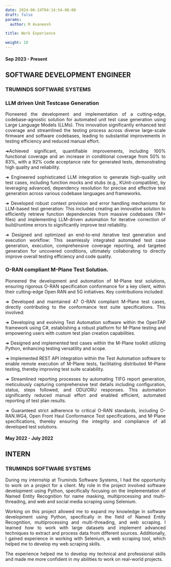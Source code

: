 ```yaml
---
date: 2024-06-24T04:14:54-08:00
draft: false
params:
  author: R Avaneesh

title: Work Experience

weight: 10
---
```


<div style="text-align: justify; "class="container">

<div data-aos="fade-up">

<!-- omit in toc -->
#### Sep 2023 - Present

## SOFTWARE DEVELOPMENT ENGINEER

<!-- omit in toc -->
### TRUMINDS SOFTWARE SYSTEMS

<div data-aos="fade-up">
  
### LLM driven Unit Testcase Generation

Pioneered the development and implementation of a cutting-edge, codebase-agnostic solution for automated unit test case generation using Large Language Models (LLMs). This innovation significantly enhanced test coverage and streamlined the testing process across diverse large-scale firmware and software codebases, leading to substantial improvements in testing efficiency and reduced manual effort.

➜Achieved significant, quantifiable improvements, including 100% functional coverage and an increase in conditional coverage from 50% to 83%, with a 92% code acceptance rate for generated tests, demonstrating high quality and reliability.

➜ Engineered sophisticated LLM integration to generate high-quality unit test cases, including function mocks and stubs (e.g., KUnit-compatible), by leveraging advanced, dependency resolution for precise and effective test generation across various codebase languages and frameworks.

➜ Developed robust context provision and error handling mechanisms for LLM-based test generation: This included creating an innovative solution to efficiently retrieve function dependencies from massive codebases (1M+ files) and implementing LLM-driven automation for iterative correction of build/runtime errors to significantly improve test reliability.

➜ Designed and optimized an end-to-end iterative test generation and execution workflow: This seamlessly integrated automated test case generation, execution, comprehensive coverage reporting, and targeted generation for uncovered conditions, ultimately collaborating to directly improve overall testing efficiency and code quality.

</div>

<div data-aos="fade-up">

### O-RAN compliant M-Plane Test Solution.

Pioneered the development and automation of M-Plane test solutions, ensuring rigorous O-RAN specification conformance for a key client, within their cutting-edge Open RAN and 5G initiatives. Key contributions included:

➜ Developed and maintained 47 O-RAN compliant M-Plane test cases, directly contributing to the conformance test suite specifications. This involved:

➜ Developing and evolving Test Automation software within the OpenTAP framework using C#, establishing a robust platform for M-Plane testing and empowering users with custom test plan creation capabilities.

➜ Designed and implemented test cases within the M-Plane toolkit utilizing Python, enhancing testing versatility and scope.

➜ Implemented REST API integration within the Test Automation software to enable remote execution of M-Plane tests, facilitating distributed M-Plane testing, thereby improving test suite scalability.

➜ Streamlined reporting processes by automating TIFG report generation, meticulously capturing comprehensive test details including configuration, status, steps followed, and ODU/ORU responses. This automation significantly reduced manual effort and enabled efficient, automated reporting of test plan results.

➜ Guaranteed strict adherence to critical O-RAN standards, including O-RAN.WG4, Open Front Haul Conformance Test specifications, and M-Plane specifications, thereby ensuring the integrity and compliance of all developed test solutions.
</div>

#### May 2022 - July 2022

## INTERN

### TRUMINDS SOFTWARE SYSTEMS

<div data-aos="fade-up">
  
During my internship at Truminds Software Systems, I had the opportunity to work on a project for a client. My role in the project involved software development using Python, specifically focusing on the implementation of Named Entity Recognition for name masking, multiprocessing and multi-threading, and web and social media scraping using Selenium.

</div>

<div data-aos="fade-up">

Working on this project allowed me to expand my knowledge in software development using Python, specifically in the field of Named Entity Recognition, multiprocessing and multi-threading, and web scraping. I learned how to work with large datasets and implement advanced techniques to extract and process data from different sources. Additionally, I gained experience in working with Selenium, a web scraping tool, which helped me to develop my web scraping skills.

</div>

<div data-aos="fade-up">

The experience helped me to develop my technical and professional skills and made me more confident in my abilities to work on real-world projects.
</div>

</div>
